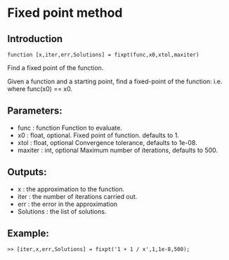 # Fixed point method
## Introduction
    function [x,iter,err,Solutions] = fixpt(func,x0,xtol,maxiter)

Find a fixed point of the function.

Given a function and a starting point, find a fixed-point of the function: i.e. where func(x0) == x0.
## Parameters:
* func : function
    Function to evaluate.
* x0 : float, optional.
    Fixed point of function. defaults to 1.
* xtol : float, optional
    Convergence tolerance, defaults to 1e-08.
* maxiter : int, optional
    Maximum number of iterations, defaults to 500.

## Outputs:
* x : the approximation to the function.
* iter : the number of iterations carried out.
* err : the error in the approximation
* Solutions : the list of solutions.

## Example:
`>> [iter,x,err,Solutions] = fixpt('1 + 1 / x',1,1e-8,500);`
